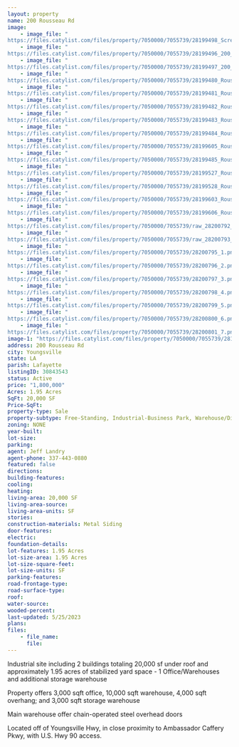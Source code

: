 ```yaml
---
layout: property
name: 200 Rousseau Rd
image:
    - image_file: "https://files.catylist.com/files/property/7050000/7055739/28199498_Screenshot_2023_05_19_at_1.27.03_PM.png"
    - image_file: "https://files.catylist.com/files/property/7050000/7055739/28199496_200_Rouseau_Rd__Jeff_Colliers.png"
    - image_file: "https://files.catylist.com/files/property/7050000/7055739/28199497_200_Rousseau_Rd_Jeff_Colliers.png"
    - image_file: "https://files.catylist.com/files/property/7050000/7055739/28199480_RousseauEXT_33.jpg"
    - image_file: "https://files.catylist.com/files/property/7050000/7055739/28199481_RousseauINT_1.jpg"
    - image_file: "https://files.catylist.com/files/property/7050000/7055739/28199482_RousseauINT_2.jpg"
    - image_file: "https://files.catylist.com/files/property/7050000/7055739/28199483_RousseauINT_6.jpg"
    - image_file: "https://files.catylist.com/files/property/7050000/7055739/28199484_RousseauINT_9.jpg"
    - image_file: "https://files.catylist.com/files/property/7050000/7055739/28199605_RousseauEXT_21.jpg"
    - image_file: "https://files.catylist.com/files/property/7050000/7055739/28199485_RousseauINT_11.jpg"
    - image_file: "https://files.catylist.com/files/property/7050000/7055739/28199527_RousseauINT_14.jpg"
    - image_file: "https://files.catylist.com/files/property/7050000/7055739/28199528_RousseauINT_15.jpg"
    - image_file: "https://files.catylist.com/files/property/7050000/7055739/28199603_RousseauEXT_8.jpg"
    - image_file: "https://files.catylist.com/files/property/7050000/7055739/28199606_RousseauEXT_23.jpg"
    - image_file: "https://files.catylist.com/files/property/7050000/7055739/raw_28200792_Flood___251_Rousseau_Rd___JeffColliers.pdf"
    - image_file: "https://files.catylist.com/files/property/7050000/7055739/raw_28200793_Sm200_Rousseau___Knight_copy.pdf"
    - image_file: "https://files.catylist.com/files/property/7050000/7055739/28200795_1.png"
    - image_file: "https://files.catylist.com/files/property/7050000/7055739/28200796_2.png"
    - image_file: "https://files.catylist.com/files/property/7050000/7055739/28200797_3.png"
    - image_file: "https://files.catylist.com/files/property/7050000/7055739/28200798_4.png"
    - image_file: "https://files.catylist.com/files/property/7050000/7055739/28200799_5.png"
    - image_file: "https://files.catylist.com/files/property/7050000/7055739/28200800_6.png"
    - image_file: "https://files.catylist.com/files/property/7050000/7055739/28200801_7.png"
image-1: "https://files.catylist.com/files/property/7050000/7055739/28199518_Screenshot_2023_05_19_at_2.13.39_PM.png"
address: 200 Rousseau Rd
city: Youngsville
state: LA
parish: Lafayette
listingID: 30843543
status: Active
price: "1,800,000"
Acres: 1.95 Acres
SqFt: 20,000 SF
Price-SqFt:
property-type: Sale
property-subtype: Free-Standing, Industrial-Business Park, Warehouse/Distribution
zoning: NONE
year-built:
lot-size:
parking:
agent: Jeff Landry
agent-phone: 337-443-0880
featured: false
directions:
building-features:
cooling:
heating:
living-area: 20,000 SF
living-area-source:
living-area-units: SF
stories:
construction-materials: Metal Siding
door-features:
electric:
foundation-details:
lot-features: 1.95 Acres
lot-size-area: 1.95 Acres
lot-size-square-feet:
lot-size-units: SF
parking-features:
road-frontage-type:
road-surface-type:
roof:
water-source:
wooded-percent:
last-updated: 5/25/2023
plans:
files:
    - file_name:
      file:
---
```

Industrial site including 2 buildings totaling 20,000 sf under roof and approximately 1.95 acres of stabilized yard space - 1 Office/Warehouses and additional storage warehouseProperty offers 3,000 sqft office, 10,000 sqft warehouse, 4,000 sqft overhang; and 3,000 sqft storage warehouseMain warehouse offer chain-operated steel overhead doors Located off of Youngsville Hwy, in close proximity to Ambassador Caffery Pkwy, with U.S. Hwy 90 access.
